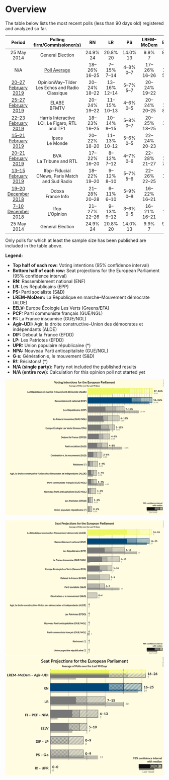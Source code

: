 # Overview

The table below lists the most recent polls (less than 90 days old) registered and analyzed so far.

| Period     | Polling firm/Commissioner(s) | RN | LR | PS | LREM–MoDem | EELV | PCF | FI | Agir–UDI | DlF | LP | UPR | NPA | G·s | R! |
|:----------:|:----------------------------:|:--:|:--:|:--:|:--:|:--:|:--:|:--:|:--:|:--:|:--:|:--:|:--:|:--:|:--:|
| 25 May 2014 | General Election | 24.9% <br> 24 | 20.8% <br> 20 | 14.0% <br> 13 | 9.9% <br> 7 | 9.0% <br> 6 | 6.6% <br> 1 | 6.6% <br> 1 | 2.0% <br> 0 | 0.0% <br> 0 | 0.0% <br> 0 | 0.0% <br> 0 | 0.0% <br> 0 | 0.0% <br> 0 | 0.0% <br> 0 |
| N/A | [Poll Average](average.html) | 18–26% <br> 16–25 | 7–15% <br> 7–14 | 4–8% <br> 0–7 | 17–26% <br> 16–26 | 5–11% <br> 5–10 | 1–4% <br> 0 | 6–13% <br> 5–13 | 1–4% <br> 0 | 4–9% <br> 0–9 | 1–2% <br> 0 | 0–2% <br> 0 | 1–3% <br> 0 | 2–6% <br> 0–5 | 1–4% <br> 0 |
| [20–27 February 2019](2019-02-27-OpinionWay–Tilder.html) | OpinionWay–Tilder <br> Les Echos and Radio Classique | 20–24% <br> 18–22 | 13–16% <br> 12–14 | 5–7% <br> 5–7 | 20–24% <br> 19–22 | 5–7% <br> 0–6 | 1–3% <br> 0 | 6–8% <br> 5–7 | 1–3% <br> 0 | 4–6% <br> 0–5 | 1–2% <br> 0 | 1–2% <br> 0 | N/A <br> N/A | 3–5% <br> 0–4 | N/A <br> N/A |
| [25–27 February 2019](2019-02-27-ELABE.html) | ELABE <br> BFMTV | 20–24% <br> 19–22 | 11–15% <br> 10–13 | 4–6% <br> 0–5 | 20–24% <br> 20–25 | 8–12% <br> 8–10 | 2–4% <br> 0 | 7–10% <br> 6–9 | 1–3% <br> 0 | 4–7% <br> 0–5 | 1–2% <br> 0 | 1–2% <br> 0 | 1–2% <br> 0 | 2–4% <br> 0 | N/A <br> N/A |
| [22–23 February 2019](2019-02-23-HarrisInteractive.html) | Harris Interactive <br> LCI, Le Figaro, RTL and TF1 | 18–23% <br> 16–25 | 10–14% <br> 9–15 | 5–8% <br> 0–7 | 20–25% <br> 18–25 | 7–10% <br> 6–9 | 1–3% <br> 0 | 7–10% <br> 6–9 | 1–3% <br> 0 | 5–8% <br> 0–7 | 1–2% <br> 0 | 1–2% <br> 0 | 1–3% <br> 0 | 3–5% <br> 0–5 | 1–2% <br> 0 |
| [15–21 February 2019](2019-02-21-Ipsos.html) | Ipsos <br> Le Monde | 20–22% <br> 18–20 | 11–13% <br> 10–12 | 5–6% <br> 0–5 | 22–24% <br> 20–23 | 8–9% <br> 7–8 | 2% <br> 0 | 8–9% <br> 6–8 | 2–3% <br> 0 | 6–7% <br> 5–7 | 1% <br> 0 | 0–1% <br> 0 | 1% <br> 0 | 5–6% <br> 0–6 | 2% <br> 0 |
| [20–21 February 2019](2019-02-21-BVA.html) | BVA <br> La Tribune and RTL | 17–22% <br> 16–20 | 8–12% <br> 7–12 | 4–7% <br> 0–6 | 22–28% <br> 21–27 | 7–11% <br> 7–11 | 1–3% <br> 0 | 6–9% <br> 5–9 | 1–3% <br> 0 | 5–8% <br> 0–7 | 1–2% <br> 0 | 0–1% <br> 0 | 1–2% <br> 0 | 2–4% <br> 0 | 1–3% <br> 0 |
| [13–15 February 2019](2019-02-15-Ifop-Fiducial.html) | Ifop-Fiducial <br> CNews, Paris Match and Sud Radio | 18–22% <br> 19–20 | 9–12% <br> 8–10 | 5–7% <br> 5–6 | 22–26% <br> 22–25 | 8–11% <br> 8–9 | 2–4% <br> 0 | 6–9% <br> 7 | 1–3% <br> 0 | 5–7% <br> 5–6 | 1–2% <br> 0 | 0–1% <br> 0 | 1–2% <br> 0 | 3–5% <br> 0 | 1–3% <br> 0 |
| [19–20 December 2018](2018-12-20-Odoxa.html) | Odoxa <br> France Info | 21–28% <br> 20–28 | 6–11% <br> 6–10 | 5–9% <br> 0–8 | 16–22% <br> 16–21 | 5–9% <br> 0–8 | 1–3% <br> 0 | 9–14% <br> 9–14 | 2–4% <br> 0 | 5–9% <br> 5–8 | 0–2% <br> 0 | 0–2% <br> 0 | 2–4% <br> 0 | 2–5% <br> 0 | 2–5% <br> 0 |
| [7–10 December 2018](2018-12-10-Ifop.html) | Ifop <br> L’Opinion | 21–27% <br> 22–26 | 9–13% <br> 9–12 | 3–6% <br> 0–5 | 16–21% <br> 16–21 | 6–10% <br> 6–9 | 2–4% <br> 0 | 7–11% <br> 8–11 | 2–4% <br> 0 | 6–10% <br> 7–9 | 1–2% <br> 0 | 0–1% <br> 0 | 1–2% <br> 0 | 3–5% <br> 0 | 2–4% <br> 0 |
| 25 May 2014 | General Election | 24.9% <br> 24 | 20.8% <br> 20 | 14.0% <br> 13 | 9.9% <br> 7 | 9.0% <br> 6 | 6.6% <br> 1 | 6.6% <br> 1 | 2.0% <br> 0 | 0.0% <br> 0 | 0.0% <br> 0 | 0.0% <br> 0 | 0.0% <br> 0 | 0.0% <br> 0 | 0.0% <br> 0 |

Only polls for which at least the sample size has been published are included in the table above.

**Legend:**
+ **Top half of each row:** Voting intentions (95% confidence interval)
+ **Bottom half of each row:** Seat projections for the European Parliament (95% confidence interval)
+ **RN:** Rassemblement national (ENF)
+ **LR:** Les Républicains (EPP)
+ **PS:** Parti socialiste (S&D)
+ **LREM–MoDem:** La République en marche–Mouvement démocrate (ALDE)
+ **EELV:** Europe Écologie Les Verts (Greens/EFA)
+ **PCF:** Parti communiste français (GUE/NGL)
+ **FI:** La France insoumise (GUE/NGL)
+ **Agir–UDI:** Agir, la droite constructive–Union des démocrates et indépendants (ALDE)
+ **DlF:** Debout la France (EFDD)
+ **LP:** Les Patriotes (EFDD)
+ **UPR:** Union populaire républicaine (*)
+ **NPA:** Nouveau Parti anticapitaliste (GUE/NGL)
+ **G·s:** Génération·s, le mouvement (S&D)
+ **R!:** Résistons! (*)
+ **N/A (single party):** Party not included the published results
+ **N/A (entire row):** Calculation for this opinion poll not started yet


![Graph with voting intentions not yet produced](average.png "Voting Intentions")

![Graph with seats not yet produced](average-seats.png "Seats")
![Graph with coalitions seats not yet produced](average-coalitions-seats.png "Coalitions Seats")
